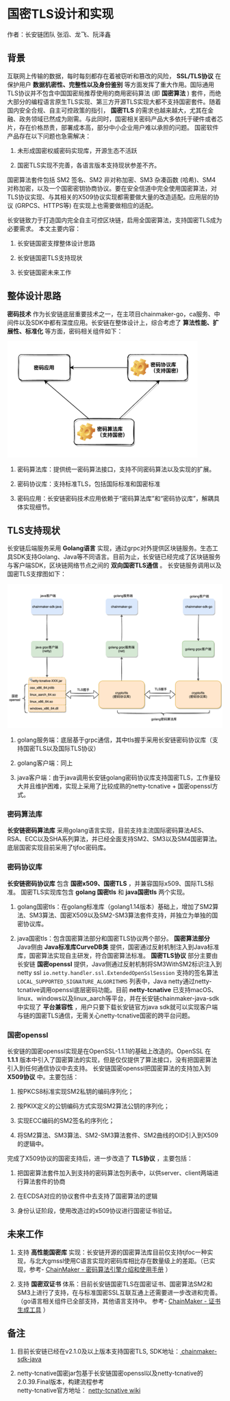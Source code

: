 # 国密TLS设计和实现
作者：长安链团队 张滔、龙飞、阮泽鑫

## 背景

互联网上传输的数据，每时每刻都存在着被窃听和篡改的风险， __SSL/TLS协议__ 在保护用户 __数据机密性、完整性以及身份鉴别__ 等方面发挥了重大作用。国际通用TLS协议并不包含中国国密局推荐使用的商用密码算法 (即 __国密算法__ ) 套件，而绝大部分的编程语言原生TLS实现、第三方开源TLS实现大都不支持国密套件。随着国内安全合规、自主可控政策的指引， __国密TLS__ 的需求也越来越大，尤其在金融、政务领域已然成为刚需。与此同时，国密相关密码产品大多依托于硬件或者芯片，存在价格昂贵，部署成本高，部分中小企业用户难以承担的问题。 国密软件产品存在以下问题也急需解决：

1. 未形成国密权威密码实现库，开源生态不活跃

2. 国密TLS实现不完善，各语言版本支持现状参差不齐。

国密算法套件包括 SM2 签名、SM2 非对称加密、SM3 杂凑函数 (哈希)、SM4 对称加密，以及一个国密密钥协商协议。要在安全信道中完全使用国密算法，对TLS协议实现、与其相关的X509协议实现都需要做大量的改造适配。应用层的协议 (GRPCS、HTTPS等) 在实现上也需要做相应的适配。

长安链致力于打造国内完全自主可控区块链，启用全国密算法，支持国密TLS成为必要需求。
本文主要内容：

1. 长安链国密支撑整体设计思路

2. 长安链国密TLS支持现状

3. 长安链国密未来工作

## 整体设计思路

 __密码技术__ 作为长安链底层重要技术之一，在主项目chainmaker-go，ca服务、中间件以及SDK中都有深度应用。长安链在整体设计上，综合考虑了 __算法性能、扩展性、标准化__ 等方面，密码相关组件如下：
 
 <img loading="lazy" src="../images/TLS-design-principal.png" style="zoom:50%;" />


1. 密码算法库：提供统一密码算法接口，支持不同密码算法以及实现的扩展。

2. 密码协议库：支持标准TLS，包括国际标准和国密标准

3. 密码应用：长安链密码技术应用依赖于“密码算法库”和“密码协议库”，解耦具体实现细节。

## TLS支持现状

长安链后端服务采用 __Golang语言__ 实现，通过grpc对外提供区块链服务。生态工具SDK支持Golang、Java等不同语言。目前为止，长安链已经完成了区块链服务与客户端SDK，区块链网络节点之间的 __双向国密TLS通信__ 。 
长安链服务调用以及国密TLS支撑图如下：

 <img loading="lazy" src="../images/TLS-interconn-flow.png" style="zoom:50%;" />

1. golang服务端：底层基于grpc通信，其中tls握手采用长安链密码协议库（支持国密TLS以及国际TLS协议）

2. golang客户端：同上

3. java客户端：由于java调用长安链golang密码协议库支持国密TLS，工作量较大并且维护困难，实现上采用了比较成熟的netty-tcnative + 国密openssl方式。

### 密码算法库

 __长安链密码算法库__ 采用golang语言实现，目前支持主流国际密码算法AES、RSA、ECC以及SHA系列算法，并已经全面支持SM2、SM3以及SM4国密算法。底层国密实现目前采用了tjfoc密码库。

### 密码协议库

 __长安链密码协议库__ 包含 __国密x509、国密TLS__ ，并兼容国际x509、国际TLS标准。 国密TLS实现库包含 __golang 国密tls__ 和 __java国密tls__ 两个实现。

1. golang国密tls：在golang标准库（golang1.14版本）基础上，增加了SM2算法、SM3算法、国密X509以及SM2-SM3算法套件支持，并独立为单独的国密协议库。

2. java国密tls：包含国密算法部分和国密TLS协议两个部分。 __国密算法部分__ Java侧由 __Java标准库CurveDB类__ 提供，国密通过反射机制注入到Java标准库，国密算法实现自主研发，符合国密算法标准。 __国密TLS协议__ 部分主要由长安链 __国密openssl__ 提供，Java侧通过反射机制将SM3WithSM2标识注入到netty ssl  `io.netty.handler.ssl.ExtendedOpenSslSession` 支持的签名算法 `LOCAL_SUPPORTED_SIGNATURE_ALGORITHMS` 列表中，Java netty通过netty-tcnative调用openssl底层密码功能。目前 __netty-tcnative__ 已支持macOS、linux、windows以及linux_aarch等平台，并在长安链chainmaker-java-sdk中实现了 __平台兼容性__ ，用户只要下载长安链官方java sdk就可以实现客户端与链的国密TLS通信，无需关心netty-tcnative国密的跨平台问题。

### __国密openssl__   
长安链的国密openssl实现是在OpenSSL-1.1.1l的基础上改造的。OpenSSL 在 __1.1.1__ 版本中引入了国密算法的实现，但是仅仅提供了算法接口，没有把国密算法引入到任何通信协议中去支持。
长安链国密openssl把国密算法的支持加入到 __X509协议__ 中。主要包括：

1. 按PKCS8标准实现SM2私钥的编码序列化；

2. 按PKIX定义的公钥编码方式实现SM2算法公钥的序列化；

3. 实现ECC编码的SM2签名的序列化；

4. 将SM2算法、SM3算法、SM2-SM3算法套件、SM2曲线的OID引入到X509的逻辑中。

完成了X509协议的国密支持后，进一步改造了 __TLS协议__ ，主要包括：

1. 把国密算法套件加入到支持的密码算法包列表中，以供server、client两端进行算法套件的协商

2. 在ECDSA对应的协议套件中去支持了国密算法的逻辑

3. 身份认证阶段，使用改造过的x509协议进行国密证书验证。

## 未来工作

1. 支持 __高性能国密库__ 实现：长安链开源的国密算法库目前仅支持tjfoc一种实现，与北大gmssl使用C语言实现的密码库相比存在数量级上的差距。（已实现，参考- [ChainMaker - 密码算法引擎介绍和使用手册](./密码算法引擎.md) ）

2. 支持 __国密双证书__ 体系：目前长安链国密TLS在国密证书、国密算法SM2和SM3上进行了支持，在与标准国密SSL互联互通上还需要进一步改进和完善。（go语言相关组件已全部支持，其他语言支持中。 参考- [ChainMaker - 证书生成工具](../dev/CA证书服务.md) ）


## 备注
1. 目前长安链已经在v2.1.0及以上版本支持国密TLS, SDK地址：<a href="https://git.chainmaker.org.cn/chainmaker/sdk-java"  target="_blank"> chainmaker-sdk-java </a>

2. netty-tcnative国密jar包基于长安链国密openssl以及netty-tcnative的2.0.39.Final版本，构建流程参考  
netty-tcnative官方地址： <a href="https://netty.io/wiki/forked-tomcat-native.html" target="_blank">netty-tcnative wiki</a>
